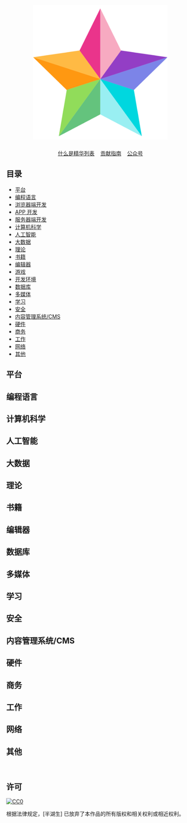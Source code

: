 <h1 align="center">
	<img width="360" src="static/jinghua-lg.svg" alt="精华" />
</h1>

<p align="center">
	<a href="jinghua.md">什么是精华列表</a>&nbsp;&nbsp;&nbsp;
	<a href="contributing.md">贡献指南</a>&nbsp;&nbsp;&nbsp;
	<a href="#">公众号</a>
</p>

## 目录
- [平台](#platforms)
- [编程语言](#programming-languages)
- [浏览器端开发](#browser-development)
- [APP 开发](#app-development)
- [服务器端开发](#server-development)
- [计算机科学](#computer-science)
- [人工智能](#ai)
- [大数据](#big-data)
- [理论](#theory)
- [书籍](#books)
- [编辑器](#editors)
- [游戏](#gaming)
- [开发环境](#development-environment)
- [数据库](#databases)
- [多媒体](#media)
- [学习](#learn)
- [安全](#security)
- [内容管理系统/CMS](#content-management-systems)
- [硬件](#hardware)
- [商务](#business)
- [工作](#work)
- [网络](#networking)
- [其他](#miscellaneous)


## 平台

## 编程语言

## 计算机科学

## 人工智能

## 大数据

## 理论

## 书籍

## 编辑器

## 数据库

## 多媒体

## 学习

## 安全

## 内容管理系统/CMS

## 硬件

## 商务

## 工作

## 网络


## 其他


<br/>

## 许可

[![CC0](http://mirrors.creativecommons.org/presskit/buttons/88x31/svg/cc-zero.svg)](https://creativecommons.org/publicdomain/zero/1.0/deed.zh)

根据法律规定，[半湖生] 已放弃了本作品的所有版权和相关权利或相近权利。
